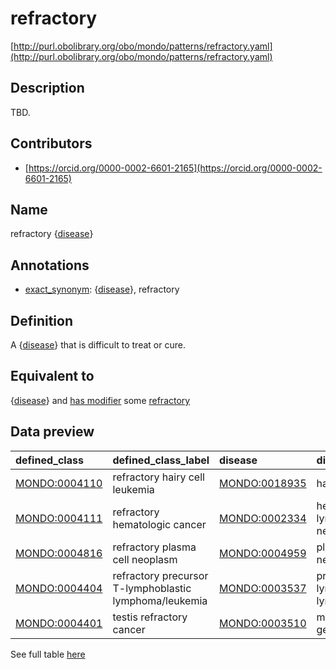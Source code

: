 # refractory 

[http://purl.obolibrary.org/obo/mondo/patterns/refractory.yaml](http://purl.obolibrary.org/obo/mondo/patterns/refractory.yaml)
## Description 

TBD.
## Contributors 
* [https://orcid.org/0000-0002-6601-2165](https://orcid.org/0000-0002-6601-2165) 
## Name 

refractory {[disease](http://purl.obolibrary.org/obo/MONDO_0000001)}

## Annotations 

* [exact_synonym](http://www.geneontology.org/formats/oboInOwl#hasExactSynonym): {[disease](http://purl.obolibrary.org/obo/MONDO_0000001)}, refractory

## Definition 

A {[disease](http://purl.obolibrary.org/obo/MONDO_0000001)} that is difficult to treat or cure.

## Equivalent to 

{[disease](http://purl.obolibrary.org/obo/MONDO_0000001)} and [has modifier](http://purl.obolibrary.org/obo/RO_0002573) some [refractory](http://purl.obolibrary.org/obo/HP_0031375)

## Data preview 
| defined_class                                | defined_class_label                                    | disease                                      | disease_label                               |
|:---------------------------------------------|:-------------------------------------------------------|:---------------------------------------------|:--------------------------------------------|
| [MONDO:0004110](http://purl.obolibrary.org/obo/MONDO_0004110) | refractory hairy cell leukemia                         | [MONDO:0018935](http://purl.obolibrary.org/obo/MONDO_0018935) | hairy cell leukemia                         |
| [MONDO:0004111](http://purl.obolibrary.org/obo/MONDO_0004111) | refractory hematologic cancer                          | [MONDO:0002334](http://purl.obolibrary.org/obo/MONDO_0002334) | hematopoietic and lymphoid system neoplasm  |
| [MONDO:0004816](http://purl.obolibrary.org/obo/MONDO_0004816) | refractory plasma cell neoplasm                        | [MONDO:0004959](http://purl.obolibrary.org/obo/MONDO_0004959) | plasma cell neoplasm                        |
| [MONDO:0004404](http://purl.obolibrary.org/obo/MONDO_0004404) | refractory precursor T-lymphoblastic lymphoma/leukemia | [MONDO:0003537](http://purl.obolibrary.org/obo/MONDO_0003537) | precursor T-lymphoblastic lymphoma/leukemia |
| [MONDO:0004401](http://purl.obolibrary.org/obo/MONDO_0004401) | testis refractory cancer                               | [MONDO:0003510](http://purl.obolibrary.org/obo/MONDO_0003510) | malignant testicular germ cell tumor        |

See full table [here](https://github.com/monarch-initiative/mondo/blob/master/src/patterns/data/matches/refractory.tsv) 
